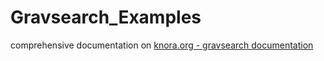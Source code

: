 # Gravsearch_Examples

comprehensive documentation on [knora.org - gravsearch documentation](https://docs.knora.org/paradox/03-apis/api-v2/query-language.html)